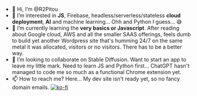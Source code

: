 - 👋 Hi, I’m @R2Pitou
- 👀 I’m interested in **JS**, Firebase, headless/serverless/stateless **cloud deployment**, **AI** and machine learning... Ohh and Python I guess... 😅
- 🌱 I’m currently learning the **very basics or Javascript**. After reading about Google cloud, AWS and all the smaller SAAS offerings,
      feels dumb to build yet another Wordpress site that's humming 24/7 on the same metal it was allocated, visitors or no visitors. There has to be a better way.
- 💞️ I’m looking to collaborate on Stable Diffusion. Want to start an app to leave my little mark. Need to learn JS and Python first... 
      ChatGPT hasn't managed to code me so much as a functional Chrome extension yet.
- 📫 How to reach me? Here... My dev site isn't ready yet, so no fancy domain emails. 
[![ko-fi](https://ko-fi.com/img/githubbutton_sm.svg)](https://ko-fi.com/D1D6JN3KA)
<!---
R2Pitou/R2Pitou is a ✨ special ✨ repository because its `README.md` (this file) appears on your GitHub profile.
You can click the Preview link to take a look at your changes.
--->
